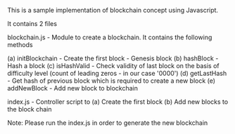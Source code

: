This is a sample implementation of blockchain concept using Javascript.

It contains 2 files

blockchain.js - Module to create a blockchain. It contains the following methods

(a) initBlockchain - Create the first block - Genesis block
(b) hashBlock - Hash a block
(c) isHashValid - Check validity of last block on the basis of difficulty level (count of leading zeros - in our case '0000')
(d) getLastHash - Get hash of previous block which is required to create a new block
(e) addNewBlock - Add new block to blockchain

index.js - Controller script to
(a) Create the first block
(b) Add new blocks to the block chain

Note: Please run the index.js in order to generate the new blockchain



